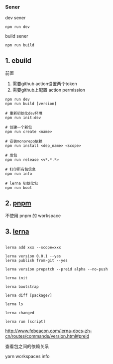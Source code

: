 <!--
 * @Author: chenzhongsheng
 * @Date: 2023-02-22 10:47:40
 * @Description: Coding something
-->


<!--
 * @Author: chenzhongsheng
 * @Date: 2023-03-03 17:31:41
 * @Description: Coding something
-->

### Sener

dev sener

```
npm run dev
```

build sener

```
npm run build
```

## 1. ebuild

前置

1. 需要github action设置两个token
2. 需要github上配置 action permission

```
npm run dev
npm run build [version]

# 重新初始化dev环境
npm run init:dev

# 创建一个新包
npm run create <name>

# 安装monorepo依赖
npm run install <dep_name> <scope>

# 发包
npm run release <v*.*.*>

# 打印所有包信息
npm run info

# lerna 初始化包
npm run boot
```
## 2. [pnpm](https://zhuanlan.zhihu.com/p/373935751)

不使用 pnpm 的 workspace

<!-- 
pnpm i xxx -save-dev -w

pnpm i @test/utils -r --filter @test/ui

pnpm i xxx -r --filter @test/web

https://zhuanlan.zhihu.com/p/427588430

https://segmentfault.com/a/1190000040988970 -->

## 3. [lerna](https://www.lernajs.cn/)

```

lerna add xxx --scope=xxx

lerna version 0.0.1 --yes
lerna publish from-git --yes

lerna version prepatch --preid alpha --no-push

lerna init

lerna bootstrap

lerna diff [package?]

lerna ls

lerna changed

lerna run [script]
```

http://www.febeacon.com/lerna-docs-zh-cn/routes/commands/version.html#preid

查看包之间的依赖关系

yarn workspaces info 
